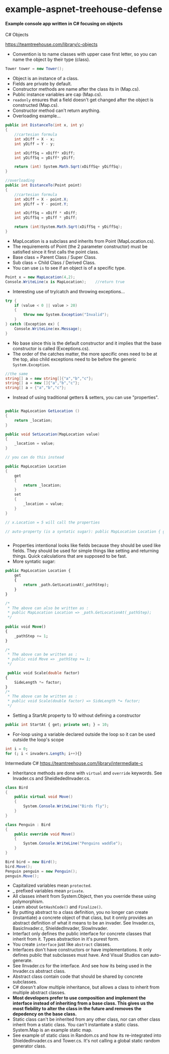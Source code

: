 # example-aspnet-treehouse-defense
#### Example console app written in C# focusing on objects ####

C# Objects

https://teamtreehouse.com/library/c-objects
 
- Convention is to name classes with upper case first letter, so you can name the object by their type (class).
 ```csharp
 Tower tower = new Tower();  
 ```
- Object is an instance of a class.
- Fields are private by default.
- Constructor methods are name after the class its in (Map.cs).
- Public instance variables are cap (Map.cs).
- `readonly` ensures that a field doesn't get changed after the object is constructed (Map.cs).
- Constructor method can't return anything.
- Overloading example...
```csharp
public int DistanceTo(int x, int y)
{
    //cartesian formula
    int xDiff = X - x;
    int yDiff = Y - y;

    int xDiffSq = xDiff* xDiff;
    int yDiffSq = yDiff* yDiff;

    return (int) System.Math.Sqrt(xDiffSq+ yDiffSq);
}

//overloading
public int DistanceTo(Point point)
{
    //cartesian formula
    int xDiff = X - point.X;
    int yDiff = Y - point.Y;

    int xDiffSq = xDiff * xDiff;
    int yDiffSq = yDiff * yDiff;

    return (int)System.Math.Sqrt(xDiffSq + yDiffSq);
}
```
- MapLocation is a subclass and inherits from Point (MapLocation.cs).
- The requirements of Point (the 2 parameter constructor) must be satisfied since it first calls the point class.
- Base class = Parent Class / Super Class.
- Sub class = Child Class / Derived Class.
- You can use `is` to see if an object is of a specific type.
```csharp
Point x = new MapLocation(4,2);
Console.WriteLine(x is MapLocation);	//return true
```
- Interesting use of try/catch and throwing exceptions...
```csharp
try {
    if (value < 0 || value > 20)
    {
        throw new System.Exception("Invalid");
    }
} catch (Exception ex) {
    Console.WriteLine(ex.Message);
}
```
- No base since this is the default constructor and it implies that the base constructor is called (Exceptions.cs).
- The order of the catches matter, the more specific ones need to be at the top, also child exceptions need to be before the generic `System.Exception`.
```csharp
//the same
string[] a = new string[]{"a","b","c"};
string[] a = new []{"a","b","c"};
string[] a = {"a","b","c"};
```
- Instead of using traditional getters & setters, you can use "properties".
```csharp

public MapLocation GetLocation ()
{
    return _location;
}

public void SetLocation(MapLocation value)
{
    _location = value;
}

// you can do this instead

public MapLocation Location 
{
	get
	{
		return _location;
	}
	set
	{
		_location = value;
	}
}

// x.Location = 5 will call the properties

// auto-property (is a syntatic sugar): public MapLocation Location { get; private set; }



```
- Properties intentional looks like fields because they should be used like fields.  They should be used for simple things like setting and returning things.  Quick calculations that are supposed to be fast.
- More syntatic sugar:
```sql
public MapLocation Location {
    get
    {
        return _path.GetLocationAt(_pathStep);
    }
}

/*
 * The above can also be written as :
 * public MapLocation Location => _path.GetLocationAt(_pathStep);
 */
		 
public void Move()
{
	_pathStep += 1;
}

/*
 * The above can be written as :
 * public void Move => _pathStep += 1;
 */

 public void Scale(double factor)
{
    SideLength *= factor;
}
/*
 * The above can be written as :
 * public void Scale(double factor) => SideLength *= factor;
 */

```
- Setting a StartAt property to 10 without defining a constructor
```sql
public int StartAt { get; private set; } = 10;
```
- For-loop using a variable declared outside the loop so it can be used outside the loop's scope
```sql
int i = 0;
for (; i < invaders.Length; i++){}
```


Intermediate C#
https://teamtreehouse.com/library/intermediate-c

- Inheritance methods are done with `virtual` and `override` keywords.  See Invader.cs and SheidlededInvader.cs.
```csharp
class Bird
{
	public virtual void Move()
	{
		System.Console.WriteLine("Birds fly");
	}
}

class Penguin : Bird
{
	public override void Move()
	{
		System.Console.WriteLine("Penguins waddle");
	}
}

Bird bird = new Bird();
bird.Move();
Penguin penguin = new Penguin();
penguin.Move();
```
- Capitalized variables mean `protected`.
- _ prefixed variables mean `private`.
- All classes inherit from System.Object, then you override these using polymorphism.
- Learn about `GetHashCode()` and `Finalize()`.
- By putting abstract to a class definition, you no longer can create (instantiate) a concrete object of that class, but it onnly provides an abstract definition of what it means to be an invader.  See Invader.cs, BasicInvader.c, ShieldedInvader, SlowInvader.
- Interfact only defines the public interface for concrete classes that inherit from it.  Types abstraction in it's purest form.
- You create `interface` just like `abstract` classes.
- Interfaces don't have constructors or have implementations.  It only defines public that subclasses must have.  And Visual Studios can auto-generate.
- See IInvader.cs for the interface.  And see how its being used in the Invader.cs abstract class.
- Abstract class contain code that should be shared by concrete subclasses.
- C# doesn't allow multiple inheritance, but allows a class to inherit from multiple abstract classes.
- **Most developers prefer to use composition and implement the interface instead of inheriting from a base class.  This gives us the most flebility to alter the class in the future and removes the depedency on the base class.**
- Static class can't be inherited from any other class, nor can other class inherit from a static class.  You can't instantiate a static class.  System.Map is an example static map.
- See example of static class in Random.cs and how its re-integrated into ShieldedInvader.cs and Tower.cs.  It's not calling a global static random generator class.


